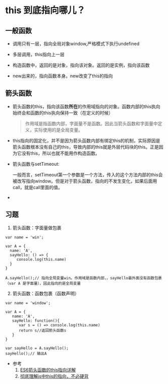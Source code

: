 # this 到底指向哪儿？

## 一般函数

* 调用只有一层，指向全局对象window,严格模式下执行undefined

* 多层调用，this指向上一层

* 构造函数中，返回的是对象，指向该对象。返回的是实例，指向该函数

* new出来的，指向函数本身。new改变了this的指向

## 箭头函数
* 箭头函数的this，指向该函数**所在**的作用域指向的对象。函数内部的this执向始终会和函数的this执向保持一致（在定义的时候）
  >作用域是指函数内部，字面量不是函数。因此当箭头函数和字面量中定义，实际使用的是全局变量。
* this指向的固定化，并不是因为箭头函数内部有绑定this的机制，实际原因是箭头函数根本没有自己的this，导致内部的this就是外层代码块的this。正是因为它没有this，所以也就不能用作构造函数。

*  箭头函数与setTimeout:

    一般而言，setTimeout第一个参数是一个方法，传入的这个方法内部的this会被改写指向window。但是对于箭头函数，指向的不发生变化，如果后面用call，就是call里面的值。
*     

## 习题
1. 箭头函数：字面量做包裹
 ```
var name = 'win'; 

var A = {
   name: 'A',
   sayHello: () => {
      console.log(this.name)
   }
}

A.sayHello();// 指向全局变量win。作用域是函数内部，，sayHello最外面没有函数包裹（var A 是字面量），因此指向的是全局变量
 ```

2. 箭头函数：函数包裹（函数声明）
```
var name = 'window'; 

var A = {
   name: 'A',
   sayHello: function(){
      var s = () => console.log(this.name)
      return s//返回箭头函数s
   }
}

var sayHello = A.sayHello();
sayHello();// 输出A
```

* 参考
  1. [ES6箭头函数的this指向详解](https://zhuanlan.zhihu.com/p/57204184)
  2. [彻底理解js中this的指向，不必硬背](https://www.cnblogs.com/pssp/p/5216085.html)